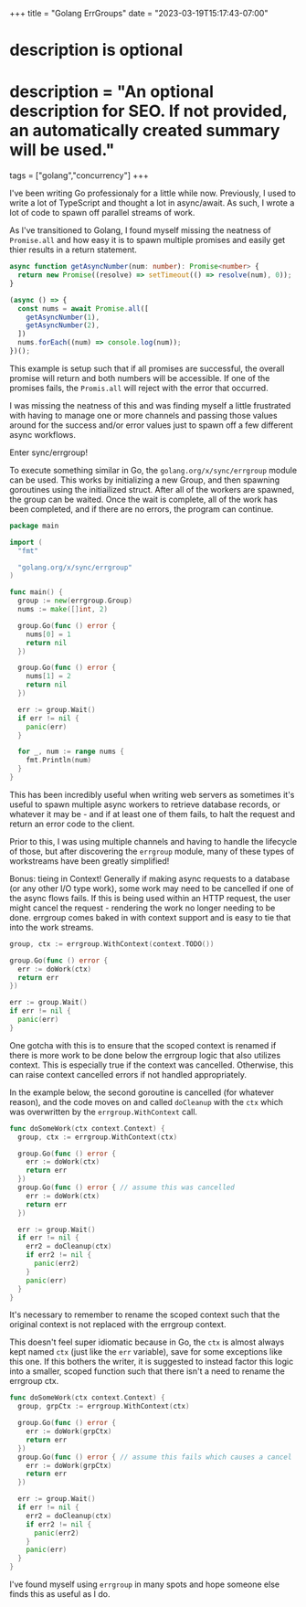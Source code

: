+++
title = "Golang ErrGroups"
date = "2023-03-19T15:17:43-07:00"

#
# description is optional
#
# description = "An optional description for SEO. If not provided, an automatically created summary will be used."

tags = ["golang","concurrency"]
+++

I've been writing Go professionaly for a little while now. Previously, I used to write a lot of TypeScript and thought a lot in async/await. As such, I wrote a lot of code to spawn off parallel streams of work.

As I've transitioned to Golang, I found myself missing the neatness of `Promise.all` and how easy it is to spawn multiple promises and easily get thier results in a return statement.

```ts
async function getAsyncNumber(num: number): Promise<number> {
  return new Promise((resolve) => setTimeout(() => resolve(num), 0));
}

(async () => {
  const nums = await Promise.all([
    getAsyncNumber(1),
    getAsyncNumber(2),
  ])
  nums.forEach((num) => console.log(num));
})();
```

This example is setup such that if all promises are successful, the overall promise will return and both numbers will be accessible. If one of the promises fails, the `Promis.all` will reject with the error that occurred.

I was missing the neatness of this and was finding myself a little frustrated with having to manage one or more channels and passing those values around for the success and/or error values just to spawn off a few different async workflows.

Enter sync/errgroup!

To execute something similar in Go, the `golang.org/x/sync/errgroup` module can be used.
This works by initializing a new Group, and then spawning goroutines using the initiailized struct. After all of the workers are spawned, the group can be waited.
Once the wait is complete, all of the work has been completed, and if there are no errors, the program can continue.

```go
package main

import (
  "fmt"

  "golang.org/x/sync/errgroup"
)

func main() {
  group := new(errgroup.Group)
  nums := make([]int, 2)

  group.Go(func () error {
    nums[0] = 1
    return nil
  })

  group.Go(func () error {
    nums[1] = 2
    return nil
  })

  err := group.Wait()
  if err != nil {
    panic(err)
  }

  for _, num := range nums {
    fmt.Println(num)
  }
}
```

This has been incredibly useful when writing web servers as sometimes it's useful to spawn multiple async workers to retrieve database records, or whatever it may be - and if at least one of them fails, to halt the request and return an error code to the client.

Prior to this, I was using multiple channels and having to handle the lifecycle of those, but after discovering the `errgroup` module, many of these types of workstreams have been greatly simplified!

Bonus: tieing in Context!
Generally if making async requests to a database (or any other I/O type work), some work may need to be cancelled if one of the async flows fails. If this is being used within an HTTP request, the user might cancel the request - rendering the work no longer needing to be done.
errgroup comes baked in with context support and is easy to tie that into the work streams.

```go
group, ctx := errgroup.WithContext(context.TODO())

group.Go(func () error {
  err := doWork(ctx)
  return err
})

err := group.Wait()
if err != nil {
  panic(err)
}
```

One gotcha with this is to ensure that the scoped context is renamed if there is more work to be done below the errgroup logic that also utilizes context. This is especially true if the context was cancelled. Otherwise, this can raise context cancelled errors if not handled appropriately.

In the example below, the second goroutine is cancelled (for whatever reason), and the code moves on and called `doCleanup` with the `ctx` which was overwritten by the `errgroup.WithContext` call.

```go
func doSomeWork(ctx context.Context) {
  group, ctx := errgroup.WithContext(ctx)

  group.Go(func () error {
    err := doWork(ctx)
    return err
  })
  group.Go(func () error { // assume this was cancelled
    err := doWork(ctx)
    return err
  })

  err := group.Wait()
  if err != nil {
    err2 = doCleanup(ctx)
    if err2 != nil {
      panic(err2)
    }
    panic(err)
  }
}
```

It's necessary to remember to rename the scoped context such that the original context is not replaced with the errgroup context.

This doesn't feel super idiomatic because in Go, the `ctx` is almost always kept named `ctx` (just like the `err` variable), save for some exceptions like this one. If this bothers the writer, it is suggested to instead factor this logic into a smaller, scoped function such that there isn't a need to rename the errgroup ctx.

```go
func doSomeWork(ctx context.Context) {
  group, grpCtx := errgroup.WithContext(ctx)

  group.Go(func () error {
    err := doWork(grpCtx)
    return err
  })
  group.Go(func () error { // assume this fails which causes a cancel
    err := doWork(grpCtx)
    return err
  })

  err := group.Wait()
  if err != nil {
    err2 = doCleanup(ctx)
    if err2 != nil {
      panic(err2)
    }
    panic(err)
  }
}
```

I've found myself using `errgroup` in many spots and hope someone else finds this as useful as I do.

